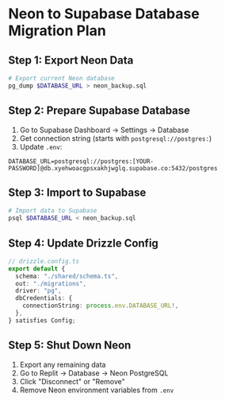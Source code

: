 # Neon to Supabase Database Migration Plan

## Step 1: Export Neon Data
```bash
# Export current Neon database
pg_dump $DATABASE_URL > neon_backup.sql
```

## Step 2: Prepare Supabase Database
1. Go to Supabase Dashboard → Settings → Database
2. Get connection string (starts with `postgresql://postgres:`)
3. Update `.env`:
```env
DATABASE_URL=postgresql://postgres:[YOUR-PASSWORD]@db.xyehwoacgpsxakhjwglq.supabase.co:5432/postgres
```

## Step 3: Import to Supabase
```bash
# Import data to Supabase
psql $DATABASE_URL < neon_backup.sql
```

## Step 4: Update Drizzle Config
```typescript
// drizzle.config.ts
export default {
  schema: "./shared/schema.ts",
  out: "./migrations",
  driver: "pg",
  dbCredentials: {
    connectionString: process.env.DATABASE_URL!,
  },
} satisfies Config;
```

## Step 5: Shut Down Neon
1. Export any remaining data
2. Go to Replit → Database → Neon PostgreSQL
3. Click "Disconnect" or "Remove"
4. Remove Neon environment variables from `.env`